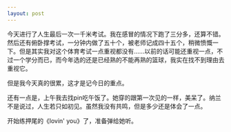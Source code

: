 ```yaml
---
layout: post
---
```

今天进行了人生最后一次一千米考试。我在感冒的情况下跑了三分多，还算不错。然后还有俯卧撑考试，一分钟内做了五十个，被老师记成四十五个，稍微愤慨一下。但是其实我对这个体育考试一点重视都没有……以前的话可能还重视一点，不过一个学分而已，而今年选的还是已经熟的不能再熟的篮球，我实在找不到理由去重视它。

但是我今天真的很累，这才是记今日的重点。

还有一点是，上午我去找pin吃午饭了。她穿的跟第一次见的一样，美呆了。纳兰不是说过，人生若只如初见。虽然我没有共鸣，但是多少还是体会了一点。

开始练押尾的《lovin' you》了，准备弹给她听。